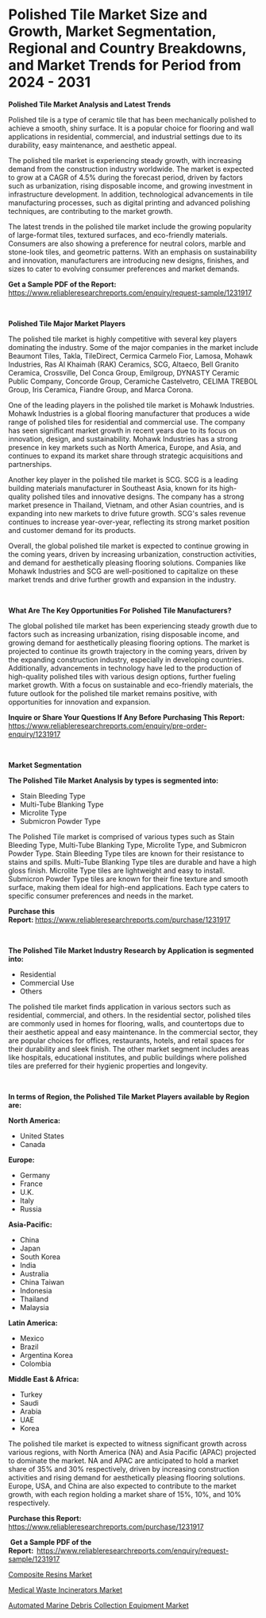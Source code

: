 <p><h1>Polished Tile Market Size and Growth, Market Segmentation, Regional and Country Breakdowns, and Market Trends for Period from 2024 -  2031</h1></p><p><strong>Polished Tile Market Analysis and Latest Trends</strong></p>
<p><p>Polished tile is a type of ceramic tile that has been mechanically polished to achieve a smooth, shiny surface. It is a popular choice for flooring and wall applications in residential, commercial, and industrial settings due to its durability, easy maintenance, and aesthetic appeal.</p><p>The polished tile market is experiencing steady growth, with increasing demand from the construction industry worldwide. The market is expected to grow at a CAGR of 4.5% during the forecast period, driven by factors such as urbanization, rising disposable income, and growing investment in infrastructure development. In addition, technological advancements in tile manufacturing processes, such as digital printing and advanced polishing techniques, are contributing to the market growth.</p><p>The latest trends in the polished tile market include the growing popularity of large-format tiles, textured surfaces, and eco-friendly materials. Consumers are also showing a preference for neutral colors, marble and stone-look tiles, and geometric patterns. With an emphasis on sustainability and innovation, manufacturers are introducing new designs, finishes, and sizes to cater to evolving consumer preferences and market demands.</p></p>
<p><strong>Get a Sample PDF of the Report:&nbsp;</strong> <a href="https://www.reliableresearchreports.com/enquiry/request-sample/1231917">https://www.reliableresearchreports.com/enquiry/request-sample/1231917</a></p>
<p>&nbsp;</p>
<p><strong>Polished Tile Major Market Players</strong></p>
<p><p>The polished tile market is highly competitive with several key players dominating the industry. Some of the major companies in the market include Beaumont Tiles, Takla, TileDirect, Cermica Carmelo Fior, Lamosa, Mohawk Industries, Ras Al Khaimah (RAK) Ceramics, SCG, Altaeco, Bell Granito Ceramica, Crossville, Del Conca Group, Emilgroup, DYNASTY Ceramic Public Company, Concorde Group, Ceramiche Castelvetro, CELIMA TREBOL Group, Iris Ceramica, Fiandre Group, and Marca Corona.</p><p>One of the leading players in the polished tile market is Mohawk Industries. Mohawk Industries is a global flooring manufacturer that produces a wide range of polished tiles for residential and commercial use. The company has seen significant market growth in recent years due to its focus on innovation, design, and sustainability. Mohawk Industries has a strong presence in key markets such as North America, Europe, and Asia, and continues to expand its market share through strategic acquisitions and partnerships.</p><p>Another key player in the polished tile market is SCG. SCG is a leading building materials manufacturer in Southeast Asia, known for its high-quality polished tiles and innovative designs. The company has a strong market presence in Thailand, Vietnam, and other Asian countries, and is expanding into new markets to drive future growth. SCG's sales revenue continues to increase year-over-year, reflecting its strong market position and customer demand for its products.</p><p>Overall, the global polished tile market is expected to continue growing in the coming years, driven by increasing urbanization, construction activities, and demand for aesthetically pleasing flooring solutions. Companies like Mohawk Industries and SCG are well-positioned to capitalize on these market trends and drive further growth and expansion in the industry.</p></p>
<p>&nbsp;</p>
<p><strong>What Are The Key Opportunities For Polished Tile Manufacturers?</strong></p>
<p><p>The global polished tile market has been experiencing steady growth due to factors such as increasing urbanization, rising disposable income, and growing demand for aesthetically pleasing flooring options. The market is projected to continue its growth trajectory in the coming years, driven by the expanding construction industry, especially in developing countries. Additionally, advancements in technology have led to the production of high-quality polished tiles with various design options, further fueling market growth. With a focus on sustainable and eco-friendly materials, the future outlook for the polished tile market remains positive, with opportunities for innovation and expansion.</p></p>
<p><strong>Inquire or Share Your Questions If Any Before Purchasing This Report:</strong> <a href="https://www.reliableresearchreports.com/enquiry/pre-order-enquiry/1231917">https://www.reliableresearchreports.com/enquiry/pre-order-enquiry/1231917</a></p>
<p>&nbsp;</p>
<p><strong>Market Segmentation</strong></p>
<p><strong>The Polished Tile Market Analysis by types is segmented into:</strong></p>
<p><ul><li>Stain Bleeding Type</li><li>Multi-Tube Blanking Type</li><li>Microlite Type</li><li>Submicron Powder Type</li></ul></p>
<p><p>The Polished Tile market is comprised of various types such as Stain Bleeding Type, Multi-Tube Blanking Type, Microlite Type, and Submicron Powder Type. Stain Bleeding Type tiles are known for their resistance to stains and spills. Multi-Tube Blanking Type tiles are durable and have a high gloss finish. Microlite Type tiles are lightweight and easy to install. Submicron Powder Type tiles are known for their fine texture and smooth surface, making them ideal for high-end applications. Each type caters to specific consumer preferences and needs in the market.</p></p>
<p><strong>Purchase this Report:&nbsp;</strong><a href="https://www.reliableresearchreports.com/purchase/1231917">https://www.reliableresearchreports.com/purchase/1231917</a></p>
<p>&nbsp;</p>
<p><strong>The Polished Tile Market Industry Research by Application is segmented into:</strong></p>
<p><ul><li>Residential</li><li>Commercial Use</li><li>Others</li></ul></p>
<p><p>The polished tile market finds application in various sectors such as residential, commercial, and others. In the residential sector, polished tiles are commonly used in homes for flooring, walls, and countertops due to their aesthetic appeal and easy maintenance. In the commercial sector, they are popular choices for offices, restaurants, hotels, and retail spaces for their durability and sleek finish. The other market segment includes areas like hospitals, educational institutes, and public buildings where polished tiles are preferred for their hygienic properties and longevity.</p></p>
<p>&nbsp;</p>
<p><strong>In terms of Region, the Polished Tile Market Players available by Region are:</strong></p>
<p>
    <p> <strong> North America: </strong>
        <ul>
            <li>United States</li>
            <li>Canada</li>
        </ul>
        </p> 
    <p> <strong> Europe: </strong>
        <ul>
            <li>Germany</li>
            <li>France</li>
            <li>U.K.</li>
            <li>Italy</li>
            <li>Russia</li>
        </ul>
        </p> 
    <p> <strong> Asia-Pacific: </strong>
        <ul>
            <li>China</li>
            <li>Japan</li>
            <li>South Korea</li>
            <li>India</li>
            <li>Australia</li>
            <li>China Taiwan</li>
            <li>Indonesia</li>
            <li>Thailand</li>
            <li>Malaysia</li>
        </ul>
        </p> 
    <p> <strong> Latin America: </strong>
        <ul>
            <li>Mexico</li>
            <li>Brazil</li>
            <li>Argentina Korea</li>
            <li>Colombia</li>
        </ul>
        </p> 
    <p> <strong> Middle East & Africa: </strong>
        <ul>
            <li>Turkey</li>
            <li>Saudi</li>
            <li>Arabia</li>
            <li>UAE</li>
            <li>Korea</li>
        </ul>
    </p>
    </p>
<p><p>The polished tile market is expected to witness significant growth across various regions, with North America (NA) and Asia Pacific (APAC) projected to dominate the market. NA and APAC are anticipated to hold a market share of 35% and 30% respectively, driven by increasing construction activities and rising demand for aesthetically pleasing flooring solutions. Europe, USA, and China are also expected to contribute to the market growth, with each region holding a market share of 15%, 10%, and 10% respectively.</p></p>
<p><strong>Purchase this Report: </strong><a href="https://www.reliableresearchreports.com/purchase/1231917">https://www.reliableresearchreports.com/purchase/1231917</a></p>
<p>&nbsp;<strong>Get a Sample PDF of the Report:&nbsp;&nbsp;</strong><a href="https://www.reliableresearchreports.com/enquiry/request-sample/1231917">https://www.reliableresearchreports.com/enquiry/request-sample/1231917</a></p>
<p><strong></strong></p>
<p><p><a href="https://view.publitas.com/reportprime-1/composite-resins-market-size-and-growth-market-segmentation-regional-and-country-breakdowns-and-market-trends-for-period-from-2023-2030/">Composite Resins Market</a></p><p><a href="https://view.publitas.com/reportprime-1/medical-waste-incinerators-market-provides-a-comprehensive-analysis-including-a-macro-overview-of-the-market-as-well-as-micro-details-such-as-market-size-and-competitive-landscape/">Medical Waste Incinerators Market</a></p><p><a href="https://view.publitas.com/reportprime-1/automated-marine-debris-collection-equipment-market-offer-valuable-insights-into-market-size-market-share-market-trends-and-projections-spanning-from-2023-to-2030/">Automated Marine Debris Collection Equipment Market</a></p></p>